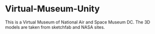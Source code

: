 # Virtual-Museum-Unity
This is a Virtual Museum of National Air and Space Museum DC. The 3D models are taken from sketchfab and NASA sites.
